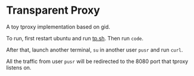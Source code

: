 # Transparent Proxy 

A toy tproxy implementation based on gid.

To run, first restart ubuntu and run [tp.sh](tp.sh). Then run `code`.

After that, launch another terminal, `su` in another user `pusr` and run `curl`.

All the traffic from user `pusr` will be redirected to the 8080 port that tproxy listens on.

